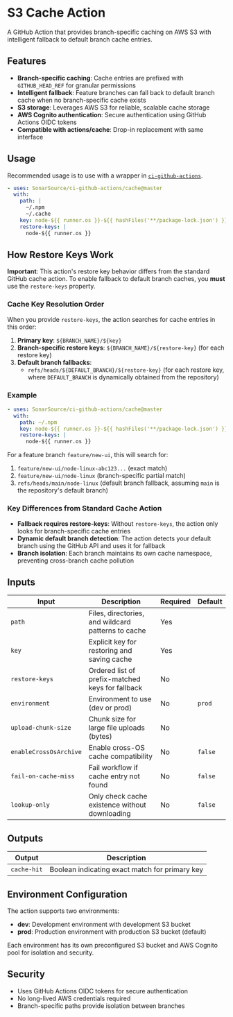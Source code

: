 # S3 Cache Action

A GitHub Action that provides branch-specific caching on AWS S3 with intelligent fallback to default branch cache entries.

## Features

- **Branch-specific caching**: Cache entries are prefixed with `GITHUB_HEAD_REF` for granular permissions
- **Intelligent fallback**: Feature branches can fall back to default branch cache when no branch-specific cache exists
- **S3 storage**: Leverages AWS S3 for reliable, scalable cache storage
- **AWS Cognito authentication**: Secure authentication using GitHub Actions OIDC tokens
- **Compatible with actions/cache**: Drop-in replacement with same interface

## Usage

Recommended usage is to use with a wrapper in [`ci-github-actions`](https://github.com/SonarSource/ci-github-actions/blob/master/cache/action.yml).

```yaml
- uses: SonarSource/ci-github-actions/cache@master
  with:
    path: |
      ~/.npm
      ~/.cache
    key: node-${{ runner.os }}-${{ hashFiles('**/package-lock.json') }}
    restore-keys: |
      node-${{ runner.os }}
```

## How Restore Keys Work

**Important**: This action's restore key behavior differs from the standard GitHub cache action.
To enable fallback to default branch caches, you **must** use the `restore-keys` property.

### Cache Key Resolution Order

When you provide `restore-keys`, the action searches for cache entries in this order:

1. **Primary key**: `${BRANCH_NAME}/${key}`
2. **Branch-specific restore keys**: `${BRANCH_NAME}/${restore-key}` (for each restore key)
3. **Default branch fallbacks**:
   - `refs/heads/${DEFAULT_BRANCH}/${restore-key}` (for each restore key, where `DEFAULT_BRANCH` is dynamically obtained from the repository)

### Example

```yaml
- uses: SonarSource/ci-github-actions/cache@master
  with:
    path: ~/.npm
    key: node-${{ runner.os }}-${{ hashFiles('**/package-lock.json') }}
    restore-keys: |
      node-${{ runner.os }}
```

For a feature branch `feature/new-ui`, this will search for:

1. `feature/new-ui/node-linux-abc123...` (exact match)
2. `feature/new-ui/node-linux` (branch-specific partial match)
3. `refs/heads/main/node-linux` (default branch fallback, assuming `main` is the repository's default branch)

### Key Differences from Standard Cache Action

- **Fallback requires restore-keys**: Without `restore-keys`, the action only looks for branch-specific cache entries
- **Dynamic default branch detection**: The action detects your default branch using the GitHub API and uses it for fallback
- **Branch isolation**: Each branch maintains its own cache namespace, preventing cross-branch cache pollution

## Inputs

| Input | Description | Required | Default |
|-------|-------------|----------|---------|
| `path` | Files, directories, and wildcard patterns to cache | Yes | |
| `key` | Explicit key for restoring and saving cache | Yes | |
| `restore-keys` | Ordered list of prefix-matched keys for fallback | No | |
| `environment` | Environment to use (dev or prod) | No | `prod` |
| `upload-chunk-size` | Chunk size for large file uploads (bytes) | No | |
| `enableCrossOsArchive` | Enable cross-OS cache compatibility | No | `false` |
| `fail-on-cache-miss` | Fail workflow if cache entry not found | No | `false` |
| `lookup-only` | Only check cache existence without downloading | No | `false` |

## Outputs

| Output | Description |
|--------|-------------|
| `cache-hit` | Boolean indicating exact match for primary key |

## Environment Configuration

The action supports two environments:

- **dev**: Development environment with development S3 bucket
- **prod**: Production environment with production S3 bucket (default)

Each environment has its own preconfigured S3 bucket and AWS Cognito pool for isolation and security.

## Security

- Uses GitHub Actions OIDC tokens for secure authentication
- No long-lived AWS credentials required
- Branch-specific paths provide isolation between branches
